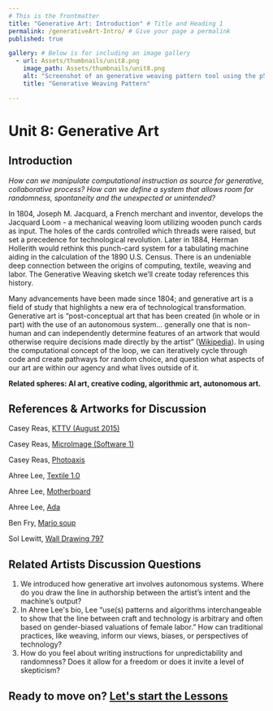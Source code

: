 ```yaml
---
# This is the frontmatter
title: "Generative Art: Introduction" # Title and Heading 1
permalink: /generativeArt-Intro/ # Give your page a permalink
published: true

gallery: # Below is for including an image gallery
  - url: Assets/thumbnails/unit8.png
    image_path: Assets/thumbnails/unit8.png
    alt: "Screenshot of an generative weaving pattern tool using the p5.js web editor"
    title: "Generative Weaving Pattern"

---
```


# Unit 8: Generative Art

## Introduction

*How can we manipulate computational instruction as source for generative, collaborative process? How can we define a system that allows room for randomness, spontaneity and the unexpected or unintended?* 

In 1804, Joseph M. Jacquard, a French merchant and inventor, develops the Jacquard Loom - a mechanical weaving loom utilizing wooden punch cards as input. The holes of the cards controlled which threads were raised, but set a precedence for technological revolution. Later in 1884, Herman Hollerith would rethink this punch-card system for a tabulating machine aiding in the calculation of the 1890 U.S. Census. There is an undeniable deep connection between the origins of computing, textile, weaving and labor. The Generative Weaving sketch we’ll create today references this history. 

Many advancements have been made since 1804; and generative art is a field of study that highlights a new era of technological transformation. Generative art is “post-conceptual art that has been created (in whole or in part) with the use of an autonomous system… generally one that is non-human and can independently determine features of an artwork that would otherwise require decisions made directly by the artist” ([Wikipedia](https://en.wikipedia.org/wiki/Generative_art)). In using the computational concept of the loop, we can iteratively cycle through code and create pathways for random choice, and question what aspects of our art are within our agency and what lives outside of it.

**Related spheres: AI art, creative coding, algorithmic art, autonomous art.** 

## References & Artworks for Discussion

Casey Reas, [KTTV (August 2015)](https://reas.com/kttv/)

Casey Reas, [MicroImage (Software 1)](https://reas.com/microimage_s1/)

Casey Reas, [Photoaxis](https://reas.com/phototaxis/) 

Ahree Lee, [Textile 1.0](https://www.ahreelee.com/work/textile-1-0)

Ahree Lee, [Motherboard](https://www.ahreelee.com/work/motherboard)

Ahree Lee, [Ada](https://www.ahreelee.com/work/ada)

Ben Fry, [Mario soup](https://benfry.com/mariosoup/)

Sol Lewitt, [Wall Drawing 797](https://massmoca.org/event/walldrawing797/)

## Related Artists Discussion Questions

1. We introduced how generative art involves autonomous systems. Where do you draw the line in authorship between the artist’s intent and the machine’s output? 
2. In Ahree Lee's bio, Lee “use(s) patterns and algorithms interchangeable to show that the line between craft and technology is arbitrary and often based on gender-biased valuations of female labor.” How can traditional practices, like weaving, inform our views, biases, or perspectives of technology? 
3. How do you feel about writing instructions for unpredictability and randomness? Does it allow for a freedom or does it invite a level of skepticism? 

## Ready to move on? [Let's start the Lessons](https://processing.github.io/art-plus-code/generativeArt-Lessons/)
